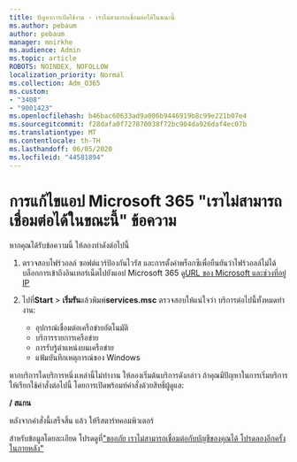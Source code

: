 ```yaml
---
title: ปัญหาการเปิดใช้งาน - เราไม่สามารถเชื่อมต่อได้ในขณะนี้
ms.author: pebaum
author: pebaum
manager: mnirkhe
ms.audience: Admin
ms.topic: article
ROBOTS: NOINDEX, NOFOLLOW
localization_priority: Normal
ms.collection: Adm_O365
ms.custom:
- "3408"
- "9001423"
ms.openlocfilehash: b46bac60633ad9a006b9446919b8c99e221b07e4
ms.sourcegitcommit: f28dafa0f727870038f72bc904da926daf4ec07b
ms.translationtype: MT
ms.contentlocale: th-TH
ms.lasthandoff: 06/05/2020
ms.locfileid: "44581894"
---
```

# <a name="fixing-the-microsoft-365-apps-we-are-unable-to-connect-right-now-message"></a>การแก้ไขแอป Microsoft 365 "เราไม่สามารถเชื่อมต่อได้ในขณะนี้" ข้อความ

หากคุณได้รับข้อความนี้ ให้ลองทําดังต่อไปนี้

1. ตรวจสอบไฟร์วอลล์ ซอฟต์แวร์ป้องกันไวรัส และการตั้งค่าพร็อกซีเพื่อยืนยันว่าไฟร์วอลล์ไม่ได้บล็อกการเข้าถึงอินเทอร์เน็ตไปยังแอป Microsoft 365 ดู[URL ของ Microsoft และช่วงที่อยู่ IP](https://docs.microsoft.com/office365/enterprise/urls-and-ip-address-ranges)

2. ไปที่**Start**  >  **เริ่มรัน**แล้วพิมพ์**services.msc** ตรวจสอบให้แน่ใจว่า บริการต่อไปนี้ทั้งหมดทํางาน:
    - อุปกรณ์เชื่อมต่อเครือข่ายอัตโนมัติ
    - บริการรายการเครือข่าย
    - การรับรู้ตําแหน่งบนเครือข่าย
    - แฟ้มบันทึกเหตุการณ์ของ Windows

หากบริการใดบริการหนึ่งเหล่านี้ไม่ทํางาน ให้ลองเริ่มต้นบริการดังกล่าว ถ้าคุณมีปัญหาในการเริ่มบริการ ให้เรียกใช้คําสั่งต่อไปนี้ โดยการเปิดพร้อมท์คําสั่งด้วยสิทธิ์ผู้ดูแล:

**/ สแกน**

หลังจากคําสั่งนี้เสร็จสิ้น แล้ว ให้รีสตาร์ทคอมพิวเตอร์

สําหรับข้อมูลโดยละเอียด โปรดดูที่["ขออภัย เราไม่สามารถเชื่อมต่อกับบัญชีของคุณได้ โปรดลองอีกครั้งในภายหลัง"](https://docs.microsoft.com/office/troubleshoot/activation-installation/issue-when-activate-office-from-office-365)